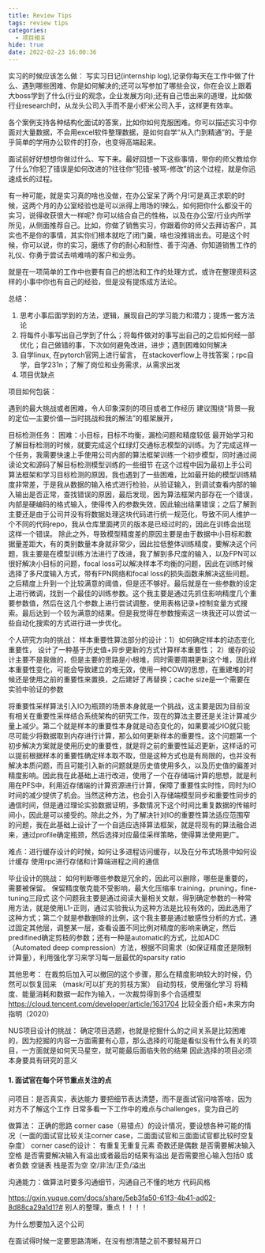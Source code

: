```yaml
---
title: Review Tips
tags: review tips
categories:
  - 项目相关
hide: true
date: 2022-02-23 16:00:36
---
```



实习的时候应该怎么做：
写实习日记(internship log),记录你每天在工作中做了什么、遇到哪些困难、你是如何解决的;还可以写参加了哪些会议，你在会议上跟着大boss学到了什么(行业的观念，企业发展方向);还有自己悟出来的道理，比如做行业research时，从龙头公司入手而不是小虾米公司入手，这样更有效率。

各个案例支持各种结构化面试的答案，比如你如何克服困难。你可以描述实习中你面对大量数据，不会用excel软件整理数据，是如何自学“从入门到精通”的。于是乎简单的学用办公软件的打杂，也变得高端起来。

面试前好好想想你做过什么、写下来。最好回想一下这些事情，带你的师父教给你了什么?你犯了错误是如何改进的?往往你“犯错-被骂-修改”的这个过程，就是你迅速成长的过程。

有一种可能，就是实习真的啥也没做，在办公室呆了两个月!可是真正求职的时候，这两个月的办公室经验也是可以派得上用场的!辣么，如何把你什么都没干的实习，说得收获很大一样呢?
你可以结合自己的性格，以及在办公室/行业内所学所见，从侧面推荐自己。比如，你做了销售实习，你跟着你的师父去拜访客户，其实也不是你的事情，其实你们根本就吃了闭门羹，啥也没推销出去。可是这个时候，你可以说，你的实习，磨练了你的耐心和耐性、善于沟通、你知道销售工作的礼仪、你勇于尝试去啃难啃的客户和业务。

就是在一项简单的工作中也要有自己的想法和工作的处理方式，或许在整理资料这样的小事中你也有自己的经验，但是没有提炼成方法论。

总结：
1. 思考小事后面学到的方法，逻辑，展现自己的学习能力和潜力；提炼一套方法论
2. 将每件小事写出自己学到了什么；将每件做对的事写出自己的之后如何经一部优化；自己做错的事，下次如何避免改进，进步；遇到困难如何解决
3. 自学linux, 在pytorch官网上进行留言， 在stackoverflow上寻找答案；rpc自学，自学231n；了解了岗位和业务需求，从需求出发
4. 项目优缺点

项目如何包装：


遇到的最大挑战或者困难，令人印象深刻的项目或者工作经历
建议围绕“背景—我的定位—主要价值—当时挑战和我的解法”的框架展开，

目标检测任务：
困难：小目标，目标不均衡，漏检问题和精度较低
最开始学习和了解目标检测的时候，就要完成这个红绿灯交通标志模型的训练。为了完成这样一个任务，我需要快速上手使用公司内部的算法框架训练一个初步模型，同时通过阅读论文和源码了解目标检测模型训练的一些细节
在这个过程中因为最初上手公司算法框架和学习目标检测的原因，我也遇到了一些困难，比如最开始的模型训练精度非常差，于是我从数据的输入格式进行检验，从验证输入，到调试查看内部的输入输出是否正常，查找错误的原因，最后发现，因为算法框架内部存在一个错误，内部是硬编码的格式输入，使得传入的参数失效，因此输出结果错误；之后了解到主要还是由于公司并没有将数据处理这块代码进行统一规范化，导致不同人维护一个不同的代码repo，我从仓库里面拷贝的版本是已经过时的，因此在训练会出现这样一个错误。
除此之外，导致模型精度差的原因主要是由于数据中小目标和数据量差距大，有的类别数量本身就非常少，因此拉低整体训练精度，要解决这个问题，我主要是在模型训练方法进行了改进，我了解到多尺度的输入，以及FPN可以很好解决小目标的问题，focal loss可以解决样本不均衡的问题，因此在训练时候选择了多尺度输入方式，带有FPN网络和focal loss的损失函数来解决这些问题。之后精度上升到一个比较满意的阈值，但是还不够好。最后就是在一些参数的设定上进行微调，找到一个最佳的训练参数。这个我主要是通过先抓住影响精度几个重要参数值，然后在这几个参数上进行尝试调整，使用表格记录+控制变量方式搜索。最后达到一个较为满意的结果。但是我觉得在参数搜索这一块我还可以尝试一些自动化搜索的方式进行进一步优化。



个人研究方向的挑战：
样本重要性算法部分的设计：1）如何确定样本的动态变化重要性， 设计了一种基于历史值+异步更新的方式计算样本重要性； 2）缓存的设计主要不是我做的，但是主要的思路是小根堆，同时需要周期更新这个堆，因此样本重要性变化，可能会导致建立的堆无效，使用一种COW的思想，在重建堆的时候还是使用之前的重要性来置换，之后建好了再替换；cache size是一个需要在实验中验证的参数

将重要性采样算法引入IO为瓶颈的场景本身就是一个挑战，这主要是因为目前没有相关在重要性采样结合系统架构的研究工作，现在的算法主要还是关注计算减少量上减少。第二个就是样本的重要性本身就是动态变化的，如果要减少IO就只能尽可能少将数据取到内存进行计算，那么如何更新样本的重要性。这个问题第一个初步解决方案就是使用历史的重要性，就是将之前的重要性延迟更新，这样话的可以提前根据样本的重要性确定样本取不取，但是这种方式也是有局限的，也并没有解决本质问题，而且可能引入新的问题就是历史值使用多久，以及历史值的偏差对精度影响。因此我在此基础上进行改进，使用了一个在存储端计算的思想，就是利用在PFS中，利用近存储端的计算资源进行计算，保障了重要性实时性，同时为IO时间的减少提供了机会。当然这种方法，也会引入存储端模型同步和重要性同步的通信时间，但是通过理论实验数据证明，多数情况下这个时间比重复数据的传输时间小，因此是可以接受的。除此之外，为了解决针对IO的重要性算法适应范围窄的问题，我在此基础上设计了一个自适应选择算法框架，就是将现有的算法融合进来，通过profile确定瓶颈，然后选择对应最佳采样策略，使得算法使用更广。

难点：进行缓存设计的时候，如何让多进程访问缓存，以及在分布式场景中如何设计缓存
使用rpc进行存储和计算端进程之间的通信



毕业设计的挑战：
如何判断哪些参数是冗余的，因此可以删除，哪些是重要的，需要被保留。
保留精度敬克能不受影响，最大化压缩率
training，pruning，fine-tuning三段式
这个问题我主要是通过阅读大量相关文献，得到确定参数的一种常用方法，就是使用L1-正则，通过实验我认为这种方法是比较有效的，因此选用了这种方式；第二个就是参数删除的比例，这个我主要是通过敏感性分析的方式，通过固定其他层，调整某一层，查看设置不同比例对精度的影响来确定，然后predifined确定剪枝的参数；还有一种是automatic的方式，比如ADC（Automated deep compression）方法，根据不同需求（如保证精度还是限制计算量），利用强化学习来学习每一层最优的sparsity ratio

其他思考：
在裁剪后加入可以撤回的这个步骤，那么在精度影响较大的时候，仍然可以恢复回来 （mask/可以扩充的剪枝方案）
自动剪枝，使用强化学习
将精度、能量消耗和数据一起作为输入，一次裁剪得到多个合适模型
https://cloud.tencent.com/developer/article/1631704 比较全面介绍+未来方向指明（2020）



NUS项目设计的挑战：
确定项目选题，也就是挖掘什么的之间关系是比较困难的，因为挖掘的内容一方面需要有心意，那么选择的可能是看似没有什么有关的项目，一方面就是如何天马星空，就可能最后面临失败的结果
因此选择的项目必须本身要具有研究的意义


#### 1. 面试官在每个环节重点关注的点
问项目：是否真实，表达能力
要把细节表达清楚，而不是面试官问啥答啥，因为对方不了解这个工作
日常多看一下工作中的难点与challenges，变为自己的

做算法：
正确的思路
corner case（易错点）的设计情况，要设想各种可能的情况（一面的面试官比较关注corner case，二面面试官和三面面试官都比较时空复杂度）
    corner case的设计：
    有重复无重复元素
    奇数还是偶数
    是否需要解决输入空格
    是否需要解决输入有溢出或者最后的结果有溢出
    是否需要担心输入包括0 或者负数
    空链表
    栈是否为空
    空/非法/正负/溢出

沟通能力：做算法时要多沟通细节，沟通自己不懂的地方
代码风格


https://gxin.yuque.com/docs/share/5eb3fa50-61f3-4b41-ad02-8d88ca29a1d1?# 别人的整理，重点！！！！



为什么想要加入这个公司


在面试得时候一定要思路清晰，在没有想清楚之前不要轻易开口




